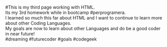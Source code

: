 #This is my third page working with HTML.<br>
Its my 3rd homework while in bootcamp #perprogramera.<br>
I learned so much this far about HTML and I want to continue to learn more about other Coding Languages.<br>
My goals are now to learn about other Languages and do be a good coder in near future!<br>
#dreaming #futurecoder #goals #codegeek